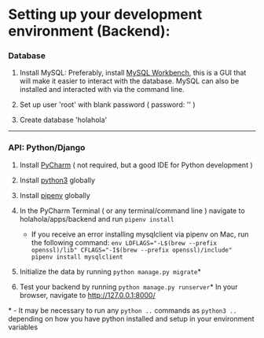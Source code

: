 # Setting up your development environment (Backend):


### Database 

1. Install MySQL:
Preferably, install [MySQL Workbench](https://dev.mysql.com/downloads/workbench/), 
this is a GUI that will make it easier to interact with the database. 
MySQL can also be installed and interacted with via the command line.

2. Set up user 'root' with blank password ( password: '' )

3. Create database 'holahola'


----------------------------------------------------


### API: Python/Django 

1. Install [PyCharm](https://www.jetbrains.com/pycharm/download/) ( not required, but a good IDE for Python development )

2. Install [python3](https://realpython.com/installing-python/) globally

3. Install [pipenv](https://docs.pipenv.org/en/latest/install/) globally

4. In the PyCharm Terminal ( or any terminal/command line ) navigate to
  holahola/apps/backend and run `pipenv install`

    - If you receive an error installing mysqlclient via pipenv on Mac, run the following command:
  `env LDFLAGS="-L$(brew --prefix openssl)/lib" CFLAGS="-I$(brew --prefix openssl)/include" pipenv install mysqlclient`

5. Initialize the data by running `python manage.py migrate`*

6. Test your backend by running `python manage.py runserver`*
  In your browser, navigate to http://127.0.0.1:8000/


\* - It may be necessary to run any `python ..` commands as `python3 ..` depending on
how you have python installed and setup in your environment variables
